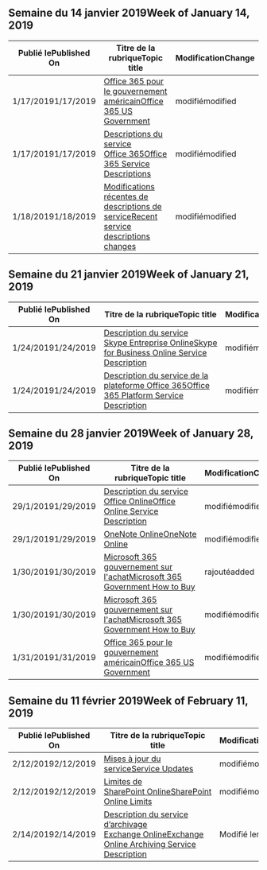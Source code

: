 <!-- This file is generated automatically each week. Changes made to this file will be overwritten.-->




## <a name="week-of-january-14-2019"></a><span data-ttu-id="590b8-101">Semaine du 14 janvier 2019</span><span class="sxs-lookup"><span data-stu-id="590b8-101">Week of January 14, 2019</span></span>


| <span data-ttu-id="590b8-102">Publié le</span><span class="sxs-lookup"><span data-stu-id="590b8-102">Published On</span></span> |<span data-ttu-id="590b8-103">Titre de la rubrique</span><span class="sxs-lookup"><span data-stu-id="590b8-103">Topic title</span></span> | <span data-ttu-id="590b8-104">Modification</span><span class="sxs-lookup"><span data-stu-id="590b8-104">Change</span></span> |
|------|------------|--------|
| <span data-ttu-id="590b8-105">1/17/2019</span><span class="sxs-lookup"><span data-stu-id="590b8-105">1/17/2019</span></span> | [<span data-ttu-id="590b8-106">Office 365 pour le gouvernement américain</span><span class="sxs-lookup"><span data-stu-id="590b8-106">Office 365 US Government</span></span>](/Office365/ServiceDescriptions/office-365-platform-service-description/office-365-us-government/office-365-us-government) | <span data-ttu-id="590b8-107">modifié</span><span class="sxs-lookup"><span data-stu-id="590b8-107">modified</span></span> |
| <span data-ttu-id="590b8-108">1/17/2019</span><span class="sxs-lookup"><span data-stu-id="590b8-108">1/17/2019</span></span> | [<span data-ttu-id="590b8-109">Descriptions du service Office 365</span><span class="sxs-lookup"><span data-stu-id="590b8-109">Office 365 Service Descriptions </span></span>](/Office365/ServiceDescriptions/office-365-service-descriptions-technet-library) | <span data-ttu-id="590b8-110">modifié</span><span class="sxs-lookup"><span data-stu-id="590b8-110">modified</span></span> |
| <span data-ttu-id="590b8-111">1/18/2019</span><span class="sxs-lookup"><span data-stu-id="590b8-111">1/18/2019</span></span> | [<span data-ttu-id="590b8-112">Modifications récentes de descriptions de service</span><span class="sxs-lookup"><span data-stu-id="590b8-112">Recent service descriptions changes</span></span>](/Office365/ServiceDescriptions/recent-service-descriptions-changes) | <span data-ttu-id="590b8-113">modifié</span><span class="sxs-lookup"><span data-stu-id="590b8-113">modified</span></span> |


## <a name="week-of-january-21-2019"></a><span data-ttu-id="590b8-114">Semaine du 21 janvier 2019</span><span class="sxs-lookup"><span data-stu-id="590b8-114">Week of January 21, 2019</span></span>


| <span data-ttu-id="590b8-115">Publié le</span><span class="sxs-lookup"><span data-stu-id="590b8-115">Published On</span></span> |<span data-ttu-id="590b8-116">Titre de la rubrique</span><span class="sxs-lookup"><span data-stu-id="590b8-116">Topic title</span></span> | <span data-ttu-id="590b8-117">Modification</span><span class="sxs-lookup"><span data-stu-id="590b8-117">Change</span></span> |
|------|------------|--------|
| <span data-ttu-id="590b8-118">1/24/2019</span><span class="sxs-lookup"><span data-stu-id="590b8-118">1/24/2019</span></span> | [<span data-ttu-id="590b8-119">Description du service Skype Entreprise Online</span><span class="sxs-lookup"><span data-stu-id="590b8-119">Skype for Business Online Service Description</span></span>](/Office365/ServiceDescriptions/skype-for-business-online-service-description/skype-for-business-online-service-description) | <span data-ttu-id="590b8-120">modifié</span><span class="sxs-lookup"><span data-stu-id="590b8-120">modified</span></span> |
| <span data-ttu-id="590b8-121">1/24/2019</span><span class="sxs-lookup"><span data-stu-id="590b8-121">1/24/2019</span></span> | [<span data-ttu-id="590b8-122">Description du service de la plateforme Office 365</span><span class="sxs-lookup"><span data-stu-id="590b8-122">Office 365 Platform Service Description</span></span>](/Office365/ServiceDescriptions/office-365-platform-service-description/office-365-platform-service-description) | <span data-ttu-id="590b8-123">modifié</span><span class="sxs-lookup"><span data-stu-id="590b8-123">modified</span></span> |


## <a name="week-of-january-28-2019"></a><span data-ttu-id="590b8-124">Semaine du 28 janvier 2019</span><span class="sxs-lookup"><span data-stu-id="590b8-124">Week of January 28, 2019</span></span>


| <span data-ttu-id="590b8-125">Publié le</span><span class="sxs-lookup"><span data-stu-id="590b8-125">Published On</span></span> |<span data-ttu-id="590b8-126">Titre de la rubrique</span><span class="sxs-lookup"><span data-stu-id="590b8-126">Topic title</span></span> | <span data-ttu-id="590b8-127">Modification</span><span class="sxs-lookup"><span data-stu-id="590b8-127">Change</span></span> |
|------|------------|--------|
| <span data-ttu-id="590b8-128">29/1/2019</span><span class="sxs-lookup"><span data-stu-id="590b8-128">1/29/2019</span></span> | [<span data-ttu-id="590b8-129">Description du service Office Online</span><span class="sxs-lookup"><span data-stu-id="590b8-129">Office Online Service Description</span></span>](/Office365/ServiceDescriptions/office-online-service-description/office-online-service-description) | <span data-ttu-id="590b8-130">modifié</span><span class="sxs-lookup"><span data-stu-id="590b8-130">modified</span></span> |
| <span data-ttu-id="590b8-131">29/1/2019</span><span class="sxs-lookup"><span data-stu-id="590b8-131">1/29/2019</span></span> | [<span data-ttu-id="590b8-132">OneNote Online</span><span class="sxs-lookup"><span data-stu-id="590b8-132">OneNote Online</span></span>](/Office365/ServiceDescriptions/office-online-service-description/onenote-online) | <span data-ttu-id="590b8-133">modifié</span><span class="sxs-lookup"><span data-stu-id="590b8-133">modified</span></span> |
| <span data-ttu-id="590b8-134">1/30/2019</span><span class="sxs-lookup"><span data-stu-id="590b8-134">1/30/2019</span></span> | [<span data-ttu-id="590b8-135">Microsoft 365 gouvernement sur l'achat</span><span class="sxs-lookup"><span data-stu-id="590b8-135">Microsoft 365 Government How to Buy</span></span>](/Office365/ServiceDescriptions/office-365-platform-service-description/office-365-us-government/microsoft-365-government-how-to-buy) | <span data-ttu-id="590b8-136">rajouté</span><span class="sxs-lookup"><span data-stu-id="590b8-136">added</span></span> |
| <span data-ttu-id="590b8-137">1/30/2019</span><span class="sxs-lookup"><span data-stu-id="590b8-137">1/30/2019</span></span> | [<span data-ttu-id="590b8-138">Microsoft 365 gouvernement sur l'achat</span><span class="sxs-lookup"><span data-stu-id="590b8-138">Microsoft 365 Government How to Buy</span></span>](/Office365/ServiceDescriptions/office-365-platform-service-description/office-365-us-government/microsoft-365-government-how-to-buy) | <span data-ttu-id="590b8-139">modifié</span><span class="sxs-lookup"><span data-stu-id="590b8-139">modified</span></span> |
| <span data-ttu-id="590b8-140">1/31/2019</span><span class="sxs-lookup"><span data-stu-id="590b8-140">1/31/2019</span></span> | [<span data-ttu-id="590b8-141">Office 365 pour le gouvernement américain</span><span class="sxs-lookup"><span data-stu-id="590b8-141">Office 365 US Government</span></span>](/Office365/ServiceDescriptions/office-365-platform-service-description/office-365-us-government/office-365-us-government) | <span data-ttu-id="590b8-142">modifié</span><span class="sxs-lookup"><span data-stu-id="590b8-142">modified</span></span> |


## <a name="week-of-february-11-2019"></a><span data-ttu-id="590b8-143">Semaine du 11 février 2019</span><span class="sxs-lookup"><span data-stu-id="590b8-143">Week of February 11, 2019</span></span>


| <span data-ttu-id="590b8-144">Publié le</span><span class="sxs-lookup"><span data-stu-id="590b8-144">Published On</span></span> |<span data-ttu-id="590b8-145">Titre de la rubrique</span><span class="sxs-lookup"><span data-stu-id="590b8-145">Topic title</span></span> | <span data-ttu-id="590b8-146">Modification</span><span class="sxs-lookup"><span data-stu-id="590b8-146">Change</span></span> |
|------|------------|--------|
| <span data-ttu-id="590b8-147">2/12/2019</span><span class="sxs-lookup"><span data-stu-id="590b8-147">2/12/2019</span></span> | [<span data-ttu-id="590b8-148">Mises à jour du service</span><span class="sxs-lookup"><span data-stu-id="590b8-148">Service Updates</span></span>](/Office365/ServiceDescriptions/office-365-platform-service-description/service-updates) | <span data-ttu-id="590b8-149">modifié</span><span class="sxs-lookup"><span data-stu-id="590b8-149">modified</span></span> |
| <span data-ttu-id="590b8-150">2/12/2019</span><span class="sxs-lookup"><span data-stu-id="590b8-150">2/12/2019</span></span> | [<span data-ttu-id="590b8-151">Limites de SharePoint Online</span><span class="sxs-lookup"><span data-stu-id="590b8-151">SharePoint Online Limits</span></span>](/Office365/ServiceDescriptions/sharepoint-online-service-description/sharepoint-online-limits) | <span data-ttu-id="590b8-152">modifié</span><span class="sxs-lookup"><span data-stu-id="590b8-152">modified</span></span> |
| <span data-ttu-id="590b8-153">2/14/2019</span><span class="sxs-lookup"><span data-stu-id="590b8-153">2/14/2019</span></span> | [<span data-ttu-id="590b8-154">Description du service d’archivage Exchange Online</span><span class="sxs-lookup"><span data-stu-id="590b8-154">Exchange Online Archiving Service Description</span></span>](/Office365/ServiceDescriptions/exchange-online-archiving-service-description/exchange-online-archiving-service-description) | <span data-ttu-id="590b8-155">Modifié le</span><span class="sxs-lookup"><span data-stu-id="590b8-155">modified</span></span> |
